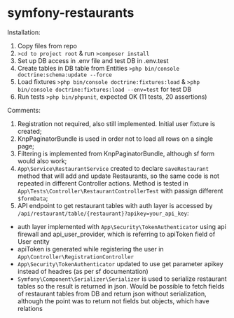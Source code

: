 # symfony-restaurants

Installation:

1. Copy files from repo
2. `>cd to project root` & run `>composer install`
3. Set up DB access in .env file and test DB in .env.test
4. Create tables in DB table from Entities `>php bin/console doctrine:schema:update --force`
5. Load fixtures `>php bin/console doctrine:fixtures:load` & `>php bin/console doctrine:fixtures:load --env=test` for test DB
6. Run tests `>php bin/phpunit`, expected OK (11 tests, 20 assertions)

Comments:

1. Registration not required, also still implemented. Initial user fixture is created;
2. KnpPaginatorBundle is used in order not to load all rows on a single page;
3. Filtering is implemented from KnpPaginatorBundle, although sf form would also work;
4. `App\Service\RestaurantService` created to declare `saveRestaurant` method that will add and update Restaurants, so the same code is not repeated in different Controller actions. Method is tested in `App\Tests\Controller\RestaurantControllerTest` with passign different `$formData`;
5. API endpoint to get restaurant tables with auth layer is accessed by `/api/restaurant/table/{restaurant}?apikey=your_api_key`:
  - auth layer implemented with `App\Security\TokenAuthenticator` using api firewall and api_user_provider, which is referring to apiToken field of User entity
  - apiToken is generated while registering the user in `App\Controller\RegistrationController`
  - `App\Security\TokenAuthenticator` updated to use get parameter apikey instead of headres (as per sf documentation)
  - `Symfony\Component\Serializer\Serializer` is used to serialize restaurant tables so the result is returned in json. Would be possible to fetch fields of restaurant tables from DB and return json without serialization, although the point was to return not fields but objects, which have relations

